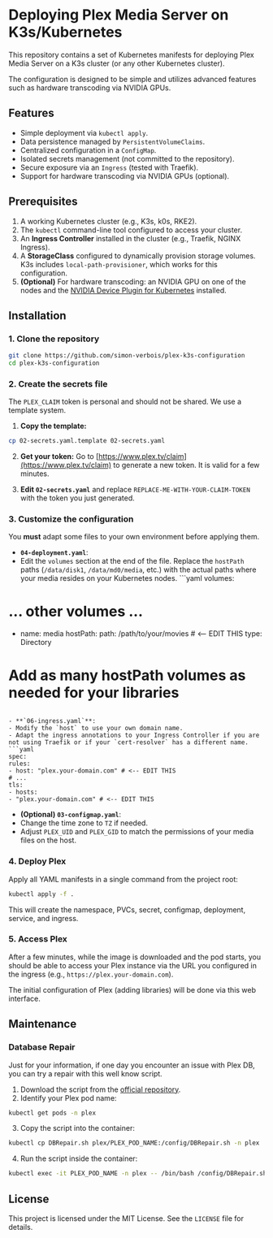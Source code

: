 # Deploying Plex Media Server on K3s/Kubernetes

This repository contains a set of Kubernetes manifests for deploying Plex Media Server on a K3s cluster (or any other Kubernetes cluster).

The configuration is designed to be simple and utilizes advanced features such as hardware transcoding via NVIDIA GPUs.

## Features

- Simple deployment via `kubectl apply`.
- Data persistence managed by `PersistentVolumeClaims`.
- Centralized configuration in a `ConfigMap`.
- Isolated secrets management (not committed to the repository).
- Secure exposure via an `Ingress` (tested with Traefik).
- Support for hardware transcoding via NVIDIA GPUs (optional).

## Prerequisites

1. A working Kubernetes cluster (e.g., K3s, k0s, RKE2).
2. The `kubectl` command-line tool configured to access your cluster.
3. An **Ingress Controller** installed in the cluster (e.g., Traefik, NGINX Ingress).
4. A **StorageClass** configured to dynamically provision storage volumes. K3s includes `local-path-provisioner`, which works for this configuration.
5. **(Optional)** For hardware transcoding: an NVIDIA GPU on one of the nodes and the [NVIDIA Device Plugin for Kubernetes](https://github.com/NVIDIA/k8s-device-plugin) installed.

## Installation

### 1. Clone the repository

```bash
git clone https://github.com/simon-verbois/plex-k3s-configuration
cd plex-k3s-configuration
```

### 2. Create the secrets file

The `PLEX_CLAIM` token is personal and should not be shared. We use a template system.

1. **Copy the template:**
```bash
cp 02-secrets.yaml.template 02-secrets.yaml
```

2. **Get your token:** Go to [https://www.plex.tv/claim](https://www.plex.tv/claim) to generate a new token. It is valid for a few minutes.

3. **Edit `02-secrets.yaml`** and replace `REPLACE-ME-WITH-YOUR-CLAIM-TOKEN` with the token you just generated.

### 3. Customize the configuration

You **must** adapt some files to your own environment before applying them.

- **`04-deployment.yaml`**:
- Edit the `volumes` section at the end of the file. Replace the `hostPath` paths (`/data/disk1`, `/data/md0/media`, etc.) with the actual paths where your media resides on your Kubernetes nodes. ```yaml
volumes:
# ... other volumes ...
- name: media
hostPath:
path: /path/to/your/movies # <-- EDIT THIS
type: Directory
# Add as many hostPath volumes as needed for your libraries
```

- **`06-ingress.yaml`**:
- Modify the `host` to use your own domain name.
- Adapt the ingress annotations to your Ingress Controller if you are not using Traefik or if your `cert-resolver` has a different name. ```yaml
spec:
rules:
- host: "plex.your-domain.com" # <-- EDIT THIS
# ...
tls:
- hosts:
- "plex.your-domain.com" # <-- EDIT THIS
```

- **(Optional) `03-configmap.yaml`**:
- Change the time zone to `TZ` if needed.
- Adjust `PLEX_UID` and `PLEX_GID` to match the permissions of your media files on the host.

### 4. Deploy Plex

Apply all YAML manifests in a single command from the project root:

```bash
kubectl apply -f .
```

This will create the namespace, PVCs, secret, configmap, deployment, service, and ingress.

### 5. Access Plex

After a few minutes, while the image is downloaded and the pod starts, you should be able to access your Plex instance via the URL you configured in the ingress (e.g., `https://plex.your-domain.com`).

The initial configuration of Plex (adding libraries) will be done via this web interface.

## Maintenance

### Database Repair

Just for your information, if one day you encounter an issue with Plex DB, you can try a repair with this well know script.

1. Download the script from the [official repository](https://github.com/ChuckPa/DBRepair).
2. Identify your Plex pod name:
```bash
kubectl get pods -n plex
```
3. Copy the script into the container:
```bash
kubectl cp DBRepair.sh plex/PLEX_POD_NAME:/config/DBRepair.sh -n plex
```
4. Run the script inside the container:
```bash
kubectl exec -it PLEX_POD_NAME -n plex -- /bin/bash /config/DBRepair.sh
```

## License

This project is licensed under the MIT License. See the `LICENSE` file for details.